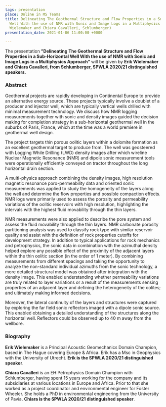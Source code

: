 ```yaml
---
tags: presentation
place: Online in MS Teams
title: Delineating The Geothermal Structure and Flow Properties in a Sub-Horizontal
  Well With the use of NMR with Sonic and Image Logs in a Multiphysics Approach (Erik
  Wielemaker and Chiara Cavalleri, Schlumberger)
presentation_date: 2021-01-06 11:00:00 +0000

---
```

The presentation **”Delineating The Geothermal Structure and Flow Properties in a Sub-Horizontal Well With the use of NMR with Sonic and Image Logs in a Multiphysics Approach”** will be given by **Erik Wielemaker and Chiara Cavalleri, from Schlumberger, SPWLA 2020/21 distinguished speakers**.

### **Abstract**

Geothermal projects are rapidly developing in Continental Europe to provide an alternative energy source. These projects typically involve a doublet of a producer and injector well, which are typically vertical wells drilled with minimal measurement technology. We discuss how NMR logging measurements together with sonic and density images guided the decision making for completion strategy in a sub-horizontal geothermal well in the suburbs of Paris, France, which at the time was a world premiere in geothermal well design.

The project targets thin porous oolitic layers within a dolomite formation as an excellent geothermal target to produce from. The well was geosteered with Logging While Drilling (LWD) density images after which wireline Nuclear Magnetic Resonance (NMR) and dipole sonic measurement tools were operationally efficiently conveyed on tractor throughout the long horizontal drain section.

A multi-physics approach combining the density images, high resolution magnetic resonance poro-permeability data and oriented sonic measurements was applied to study the homogeneity of the layers along the well and determine the flow properties and possible compaction effects.   
NMR logs were primarily used to assess the porosity and permeability variations of the oolitic reservoirs with high resolution, highlighting the intervals with the highest fluid movability through the thin layers.

NMR measurements were also applied to describe the pore system and assess the fluid movability through the thin layers. NMR carbonate porosity partitioning analysis was used to classify rock type with similar reservoir quality and assist with the definition of rock properties cutoffs for development strategy. In addition to typical applications for rock mechanics and petrophysics, the sonic data in combination with the azimuthal density helped explore any possible effect of the proximity of the adjacent layers within the thin oolitic section (in the order of 1 meter). By combining measurements from different spacings and taking the opportunity to analyze the non-standard individual azimuths from the sonic technology, a more detailed structural model was obtained after integration with the density image. This enabled understanding whether permeability variations are truly related to layer variations or a result of the measurements sensing properties of an adjacent layer and defining the heterogeneity of the oolites; and ultimately making informed decisions.

Moreover, the lateral continuity of the layers and structures were captured by exploring the far field sonic reflectors imaged with a dipole sonic source. This enabled obtaining a detailed understanding of the structures along the horizontal well. Reflectors could be observed up to 40 m away from the wellbore.

### **Biography**

**Erik Wielemaker** is a Principal Acoustic Geomechanics Domain Champion, based in The Hague covering Europe & Africa. Erik has a Msc in Geophysics with the University of Utrecht. **Erik is the SPWLA 2020/21 distinguished speaker**.

**Chiara Cavalleri** is an EH Petrophysics Domain Champion with Schlumberger, having spent 15 years working for the company and its subsidiaries at various locations in Europe and Africa. Prior to that she worked as a project coordinator and environmental engineer for Foster Wheeler. She holds a PhD in environmental engineering from the University of Pavia. **Chiara is the SPWLA 2020/21 distinguished speaker**.